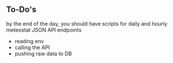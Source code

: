 ## To-Do's


by the end of the day, you should have scripts for daily and hourly meteostat JSON API endpoints

- reading env
- calling the API
- pushing raw data to DB